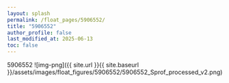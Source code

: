 ```yaml
---
layout: splash
permalink: /float_pages/5906552/
title: "5906552"
author_profile: false
last_modified_at: 2025-06-13
toc: false
---
```

 
5906552
![img-png]({{ site.url }}{{ site.baseurl }}/assets/images/float_figures/5906552/5906552_Sprof_processed_v2.png)